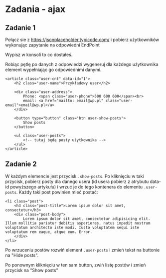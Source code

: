 # Zadania - ajax

## Zadanie 1
Połącz sie z https://jsonplaceholder.typicode.com/ i pobierz użytkowników wykonując zapytanie na odpowiedni EndPoint

Wypisz w konsoli to co dostałeś.

Robiąc pętlę po danych z odpowiedzi wygeneruj dla każdego użytkownika element wypełniając go odpowiednimi danymi.

```
<article class="user-cnt" data-id="1">
    <h2 class="user-name">Przykładowy user</h2>

    <div class="user-address">
        Phone: <span class="user-phone">500 600 600</span><br>
        email: <a href="mailto: email@wp.pl" class="user-email">email@wp.pl</a>
    </div>

    <button type="button" class="btn user-show-posts">
        Show posts
    </button>

    <ul class="user-posts">
        <!-- tutaj będą posty użytkownika -->
    </ul>
</article>
```

## Zadanie 2
W każdym elemencie jest przycisk `.show-posts`.
Po kliknięciu w taki przycisk, pobierz posty dla danego usera (id usera pobierz z atrybutu data-id powyższego artykułu) i wrzuć je do tego kontenera do elementu `.user-posts`. Każdy taki post powinien mieć postać:

```
<li class="post">
    <h3 class="post-title">Lorem ipsum dolor sit amet, consectetur</h3>
    <div class="post-body">
        Lorem ipsum dolor sit amet, consectetur adipisicing elit. Illum mollitia pariatur debitis asperiores, natus impedit nostrum voluptatum architecto iste modi. Iusto voluptatem sequi iste voluptatum rem eaque, atque eum. Error.
    </div>
</li>
```

Po wrzuceniu postów rozwiń element `.user-posts` i zmień tekst na buttonie na "Hide posts".

Po ponownym kliknięciu w ten sam button, zwiń listę postów i zmień przycisk na "Show posts"